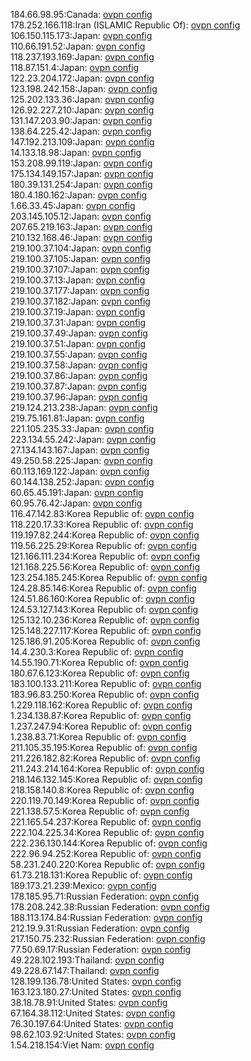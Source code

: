 184.66.98.95:Canada: [ovpn config](vpn/184_66_98_95.ovpn)  
178.252.166.118:Iran (ISLAMIC Republic Of): [ovpn config](vpn/178_252_166_118.ovpn)  
106.150.115.173:Japan: [ovpn config](vpn/106_150_115_173.ovpn)  
110.66.191.52:Japan: [ovpn config](vpn/110_66_191_52.ovpn)  
118.237.193.169:Japan: [ovpn config](vpn/118_237_193_169.ovpn)  
118.87.151.4:Japan: [ovpn config](vpn/118_87_151_4.ovpn)  
122.23.204.172:Japan: [ovpn config](vpn/122_23_204_172.ovpn)  
123.198.242.158:Japan: [ovpn config](vpn/123_198_242_158.ovpn)  
125.202.133.36:Japan: [ovpn config](vpn/125_202_133_36.ovpn)  
126.92.227.210:Japan: [ovpn config](vpn/126_92_227_210.ovpn)  
131.147.203.90:Japan: [ovpn config](vpn/131_147_203_90.ovpn)  
138.64.225.42:Japan: [ovpn config](vpn/138_64_225_42.ovpn)  
147.192.213.109:Japan: [ovpn config](vpn/147_192_213_109.ovpn)  
14.133.18.98:Japan: [ovpn config](vpn/14_133_18_98.ovpn)  
153.208.99.119:Japan: [ovpn config](vpn/153_208_99_119.ovpn)  
175.134.149.157:Japan: [ovpn config](vpn/175_134_149_157.ovpn)  
180.39.131.254:Japan: [ovpn config](vpn/180_39_131_254.ovpn)  
180.4.180.162:Japan: [ovpn config](vpn/180_4_180_162.ovpn)  
1.66.33.45:Japan: [ovpn config](vpn/1_66_33_45.ovpn)  
203.145.105.12:Japan: [ovpn config](vpn/203_145_105_12.ovpn)  
207.65.219.163:Japan: [ovpn config](vpn/207_65_219_163.ovpn)  
210.132.168.46:Japan: [ovpn config](vpn/210_132_168_46.ovpn)  
219.100.37.104:Japan: [ovpn config](vpn/219_100_37_104.ovpn)  
219.100.37.105:Japan: [ovpn config](vpn/219_100_37_105.ovpn)  
219.100.37.107:Japan: [ovpn config](vpn/219_100_37_107.ovpn)  
219.100.37.13:Japan: [ovpn config](vpn/219_100_37_13.ovpn)  
219.100.37.177:Japan: [ovpn config](vpn/219_100_37_177.ovpn)  
219.100.37.182:Japan: [ovpn config](vpn/219_100_37_182.ovpn)  
219.100.37.19:Japan: [ovpn config](vpn/219_100_37_19.ovpn)  
219.100.37.31:Japan: [ovpn config](vpn/219_100_37_31.ovpn)  
219.100.37.49:Japan: [ovpn config](vpn/219_100_37_49.ovpn)  
219.100.37.51:Japan: [ovpn config](vpn/219_100_37_51.ovpn)  
219.100.37.55:Japan: [ovpn config](vpn/219_100_37_55.ovpn)  
219.100.37.58:Japan: [ovpn config](vpn/219_100_37_58.ovpn)  
219.100.37.86:Japan: [ovpn config](vpn/219_100_37_86.ovpn)  
219.100.37.87:Japan: [ovpn config](vpn/219_100_37_87.ovpn)  
219.100.37.96:Japan: [ovpn config](vpn/219_100_37_96.ovpn)  
219.124.213.238:Japan: [ovpn config](vpn/219_124_213_238.ovpn)  
219.75.161.81:Japan: [ovpn config](vpn/219_75_161_81.ovpn)  
221.105.235.33:Japan: [ovpn config](vpn/221_105_235_33.ovpn)  
223.134.55.242:Japan: [ovpn config](vpn/223_134_55_242.ovpn)  
27.134.143.167:Japan: [ovpn config](vpn/27_134_143_167.ovpn)  
49.250.58.225:Japan: [ovpn config](vpn/49_250_58_225.ovpn)  
60.113.169.122:Japan: [ovpn config](vpn/60_113_169_122.ovpn)  
60.144.138.252:Japan: [ovpn config](vpn/60_144_138_252.ovpn)  
60.65.45.191:Japan: [ovpn config](vpn/60_65_45_191.ovpn)  
60.95.76.42:Japan: [ovpn config](vpn/60_95_76_42.ovpn)  
116.47.142.83:Korea Republic of: [ovpn config](vpn/116_47_142_83.ovpn)  
118.220.17.33:Korea Republic of: [ovpn config](vpn/118_220_17_33.ovpn)  
119.197.82.244:Korea Republic of: [ovpn config](vpn/119_197_82_244.ovpn)  
119.56.225.29:Korea Republic of: [ovpn config](vpn/119_56_225_29.ovpn)  
121.166.111.234:Korea Republic of: [ovpn config](vpn/121_166_111_234.ovpn)  
121.168.225.56:Korea Republic of: [ovpn config](vpn/121_168_225_56.ovpn)  
123.254.185.245:Korea Republic of: [ovpn config](vpn/123_254_185_245.ovpn)  
124.28.85.146:Korea Republic of: [ovpn config](vpn/124_28_85_146.ovpn)  
124.51.86.160:Korea Republic of: [ovpn config](vpn/124_51_86_160.ovpn)  
124.53.127.143:Korea Republic of: [ovpn config](vpn/124_53_127_143.ovpn)  
125.132.10.236:Korea Republic of: [ovpn config](vpn/125_132_10_236.ovpn)  
125.148.227.117:Korea Republic of: [ovpn config](vpn/125_148_227_117.ovpn)  
125.186.91.205:Korea Republic of: [ovpn config](vpn/125_186_91_205.ovpn)  
14.4.230.3:Korea Republic of: [ovpn config](vpn/14_4_230_3.ovpn)  
14.55.190.71:Korea Republic of: [ovpn config](vpn/14_55_190_71.ovpn)  
180.67.6.123:Korea Republic of: [ovpn config](vpn/180_67_6_123.ovpn)  
183.100.133.211:Korea Republic of: [ovpn config](vpn/183_100_133_211.ovpn)  
183.96.83.250:Korea Republic of: [ovpn config](vpn/183_96_83_250.ovpn)  
1.229.118.162:Korea Republic of: [ovpn config](vpn/1_229_118_162.ovpn)  
1.234.138.87:Korea Republic of: [ovpn config](vpn/1_234_138_87.ovpn)  
1.237.247.94:Korea Republic of: [ovpn config](vpn/1_237_247_94.ovpn)  
1.238.83.71:Korea Republic of: [ovpn config](vpn/1_238_83_71.ovpn)  
211.105.35.195:Korea Republic of: [ovpn config](vpn/211_105_35_195.ovpn)  
211.226.182.82:Korea Republic of: [ovpn config](vpn/211_226_182_82.ovpn)  
211.243.214.164:Korea Republic of: [ovpn config](vpn/211_243_214_164.ovpn)  
218.146.132.145:Korea Republic of: [ovpn config](vpn/218_146_132_145.ovpn)  
218.158.140.8:Korea Republic of: [ovpn config](vpn/218_158_140_8.ovpn)  
220.119.70.149:Korea Republic of: [ovpn config](vpn/220_119_70_149.ovpn)  
221.138.57.5:Korea Republic of: [ovpn config](vpn/221_138_57_5.ovpn)  
221.165.54.237:Korea Republic of: [ovpn config](vpn/221_165_54_237.ovpn)  
222.104.225.34:Korea Republic of: [ovpn config](vpn/222_104_225_34.ovpn)  
222.236.130.144:Korea Republic of: [ovpn config](vpn/222_236_130_144.ovpn)  
222.96.94.252:Korea Republic of: [ovpn config](vpn/222_96_94_252.ovpn)  
58.231.240.220:Korea Republic of: [ovpn config](vpn/58_231_240_220.ovpn)  
61.73.218.131:Korea Republic of: [ovpn config](vpn/61_73_218_131.ovpn)  
189.173.21.239:Mexico: [ovpn config](vpn/189_173_21_239.ovpn)  
178.185.95.71:Russian Federation: [ovpn config](vpn/178_185_95_71.ovpn)  
178.208.242.38:Russian Federation: [ovpn config](vpn/178_208_242_38.ovpn)  
188.113.174.84:Russian Federation: [ovpn config](vpn/188_113_174_84.ovpn)  
212.19.9.31:Russian Federation: [ovpn config](vpn/212_19_9_31.ovpn)  
217.150.75.232:Russian Federation: [ovpn config](vpn/217_150_75_232.ovpn)  
77.50.69.17:Russian Federation: [ovpn config](vpn/77_50_69_17.ovpn)  
49.228.102.193:Thailand: [ovpn config](vpn/49_228_102_193.ovpn)  
49.228.67.147:Thailand: [ovpn config](vpn/49_228_67_147.ovpn)  
128.199.136.78:United States: [ovpn config](vpn/128_199_136_78.ovpn)  
163.123.180.27:United States: [ovpn config](vpn/163_123_180_27.ovpn)  
38.18.78.91:United States: [ovpn config](vpn/38_18_78_91.ovpn)  
67.164.38.112:United States: [ovpn config](vpn/67_164_38_112.ovpn)  
76.30.197.64:United States: [ovpn config](vpn/76_30_197_64.ovpn)  
98.62.103.92:United States: [ovpn config](vpn/98_62_103_92.ovpn)  
1.54.218.154:Viet Nam: [ovpn config](vpn/1_54_218_154.ovpn)  

